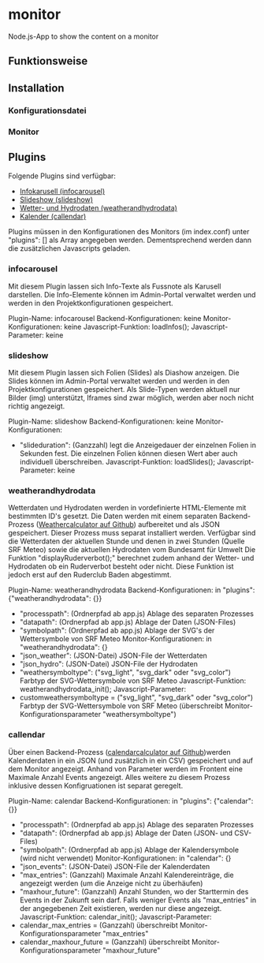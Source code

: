 # monitor
Node.js-App to show the content on a monitor


## Funktionsweise



## Installation

### Konfigurationsdatei

### Monitor


## Plugins
Folgende Plugins sind verfügbar:
* [Infokarusell (infocarousel)](#infocarousel)
* [Slideshow (slideshow)](#slideshow)
* [Wetter- und Hydrodaten (weatherandhydrodata)](#weatherandhydrodata)
* [Kalender (callendar)](#callendar)

Plugins müssen in den Konfigurationen des Monitors (im index.conf) unter "plugins": [] als Array angegeben werden. Dementsprechend werden dann die zusätzlichen Javascripts geladen.

### infocarousel
Mit diesem Plugin lassen sich Info-Texte als Fussnote als Karusell darstellen. Die Info-Elemente können im Admin-Portal verwaltet werden und werden in den Projektkonfigurationen gespeichert.

Plugin-Name: infocarousel
Backend-Konfigurationen: keine
Monitor-Konfigurationen: keine
Javascript-Funktion: loadInfos();
Javascript-Parameter: keine

### slideshow
Mit diesem Plugin lassen sich Folien (Slides) als Diashow anzeigen. Die Slides können im Admin-Portal verwaltet werden und werden in den Projektkonfigurationen gespeichert. Als Slide-Typen werden aktuell nur Bilder (img) unterstützt, Iframes sind zwar möglich, werden aber noch nicht richtig angezeigt.

Plugin-Name: slideshow
Backend-Konfigurationen: keine
Monitor-Konfigurationen:
- "slideduration": (Ganzzahl) legt die Anzeigedauer der einzelnen Folien in Sekunden fest. Die einzelnen Folien können diesen Wert aber auch individuell überschreiben.
Javascript-Funktion: loadSlides();
Javascript-Parameter: keine

### weatherandhydrodata
Wetterdaten und Hydrodaten werden in vordefinierte HTML-Elemente mit bestimmten ID's gesetzt. Die Daten werden mit einem separaten Backend-Prozess ([Weathercalculator auf Github](https://github.com/joni135/weathercalculator)) aufbereitet und als JSON gespeichert. Dieser Prozess muss separat installiert werden.
Verfügbar sind die Wetterdaten der aktuellen Stunde und denen in zwei Stunden (Quelle SRF Meteo) sowie die aktuellen Hydrodaten vom Bundesamt für Umwelt
Die Funktion "displayRuderverbot();" berechnet zudem anhand der Wetter- und Hydrodaten ob ein Ruderverbot besteht oder nicht. Diese Funktion ist jedoch erst auf den Ruderclub Baden abgestimmt.

Plugin-Name: weatherandhydrodata
Backend-Konfigurationen: in "plugins": {"weatherandhydrodata": {}}
- "processpath": (Ordnerpfad ab app.js) Ablage des separaten Prozesses
- "datapath": (Ordnerpfad ab app.js) Ablage der Daten (JSON-Files)
- "symbolpath": (Ordnerpfad ab app.js) Ablage der SVG's der Wettersymbole von SRF Meteo
Monitor-Konfigurationen: in "weatherandhydrodata": {}
- "json_weather": (JSON-Datei) JSON-File der Wetterdaten
- "json_hydro": (JSON-Datei) JSON-File der Hydrodaten
- "weathersymboltype": ("svg_light", "svg_dark" oder "svg_color") Farbtyp der SVG-Wettersymbole von SRF Meteo
Javascript-Funktion: weatherandhydrodata_init();
Javascript-Parameter:
- customweathersymboltype = ("svg_light", "svg_dark" oder "svg_color") Farbtyp der SVG-Wettersymbole von SRF Meteo (überschreibt Monitor-Konfigurationsparameter "weathersymboltype")

### callendar
Über einen Backend-Prozess ([calendarcalculator auf Github](https://github.com/joni135/calendarcalculator))werden Kalenderdaten in ein JSON (und zusätzlich in ein CSV) gespeichert und auf dem Monitor angezeigt. Anhand von Parameter werden im Frontent eine Maximale Anzahl Events angezeigt.
Alles weitere zu diesem Prozess inklusive dessen Konfigruationen ist separat geregelt.

Plugin-Name: calendar
Backend-Konfigurationen: in "plugins": {"calendar": {}}
- "processpath": (Ordnerpfad ab app.js) Ablage des separaten Prozesses
- "datapath": (Ordnerpfad ab app.js) Ablage der Daten (JSON- und CSV-Files)
- "symbolpath": (Ordnerpfad ab app.js) Ablage der Kalendersymbole (wird nicht verwendet)
Monitor-Konfigurationen: in "calendar": {}
- "json_events": (JSON-Datei) JSON-File der Kalenderdaten
- "max_entries": (Ganzzahl) Maximale Anzahl Kalendereinträge, die angezeigt werden (um die Anzeige nicht zu überhäufen)
- "maxhour_future": (Ganzzahl) Anzahl Stunden, wo der Starttermin des Events in der Zukunft sein darf. Falls weniger Events als "max_entries" in der angegebenen Zeit existieren, werden nur diese angezeigt.
Javascript-Funktion: calendar_init();
Javascript-Parameter:
- calendar_max_entries = (Ganzzahl) überschreibt Monitor-Konfigurationsparameter "max_entries"
- calendar_maxhour_future = (Ganzzahl) überschreibt Monitor-Konfigurationsparameter "maxhour_future"